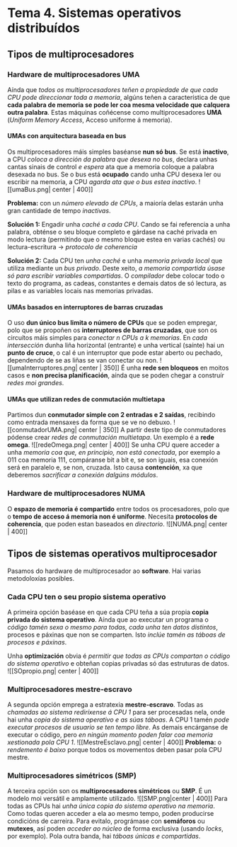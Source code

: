 # Tema 4. Sistemas operativos distribuídos
## Tipos de multiprocesadores
### Hardware de multiprocesadores UMA
Aínda que _todos os multiprocesadores teñen a propiedade de que cada CPU pode direccionar toda a memoria_, algúns teñen a característica de que **cada palabra de memoria se pode ler coa mesma velocidade que calquera outra palabra**. Estas máquinas coñécense como multiprocesadores **UMA** (_Uniform Memory Access_, Acceso uniforme á memoria).

#### UMAs con arquitectura baseada en bus
Os multiprocesadores máis simples baséanse **nun só bus**. Se está **inactivo**, a CPU _coloca a dirección da palabra que desexa no bus_, declara unhas cantas sinais de control _e espera_ ata que a memoria coloque a palabra desexada no bus. Se o bus está **ocupado** cando unha CPU desexa ler ou escribir na memoria, a CPU _agarda ata que o bus estea inactivo_.
![[umaBus.png| center | 400]]

**Problema:** con un _número elevado de CPUs_, a maioría delas estarán unha gran cantidade de tempo _inactivas_.

**Solución 1:** Engadir unha _caché a cada CPU_. Cando se fai referencia a unha palabra, obténse o seu bloque completo e gárdase na caché privada en modo lectura (permitindo que o mesmo bloque estea en varias cachés) ou lectura-escritura $\rightarrow$ _protocolo de coherencia_

**Solución 2:** Cada CPU ten _unha caché_ e unha _memoria privada local_ que utiliza mediante un _bus privado_. Deste xeito, _a memoria compartida úsase só para escribir variables compartidas_. O _compilador_ debe colocar todo o texto do programa, as cadeas, constantes e demais datos de só lectura, as pilas e as variables locais nas memorias privadas.

<div style="page-break-after: always;"></div>

#### UMAs basados en interruptores de barras cruzadas
O uso **dun único bus limita o número de CPUs** que se poden empregar, polo que se propoñen os **interruptores de barras cruzadas**, que son os circuítos máis simples para _conectar $n$ CPUs a $k$ memorias_. En _cada intersección_ dunha liña horizontal (entrante) e unha vertical (saínte) hai un **punto de cruce**, o cal é un interruptor que pode estar aberto ou pechado, dependendo de se as liñas se van conectar ou non.
![[umaInterruptores.png| center | 350]]
É unha **rede sen bloqueos** en moitos casos e **non precisa planificación**, aínda que se poden chegar a construír _redes moi grandes_.

#### UMAs que utilizan redes de conmutación multietapa
Partimos dun **conmutador simple con 2 entradas e 2 saídas**, recibindo como entrada mensaxes da forma que se ve no debuxo.
![[conmutadorUMA.png| center | 350]]
A partir deste tipo de conmutadores pódense crear _redes de conmutación multietapa_. Un exemplo é a **rede omega**.
![[redeOmega.png| center | 400]]
Se unha CPU quere acceder a unha _memoria coa que, en principio, non está conectada_, por exemplo a 011 coa memoria 111, compáranse bit a bit e, se son iguais, esa conexión será en paralelo e, se non, cruzada. Isto causa **contención**, xa que deberemos _sacrificar a conexión dalgúns módulos_.

### Hardware de multiprocesadores NUMA
O **espazo de memoria é compartido** entre todos os procesadores, polo que o **tempo de acceso á memoria non é uniforme**. Necesita **protocolos de coherencia**, que poden estan baseados en _directorio_.
![[NUMA.png| center | 400]]

## Tipos de sistemas operativos multiprocesador
Pasamos do hardware de multiprocesador ao **software**. Hai varias metodoloxías posibles.
### Cada CPU ten o seu propio sistema operativo
A primeira opción baséase en que cada CPU teña a súa propia **copia privada do sistema operativo**. Aínda que ao executar un programa o _código tamén sexa o mesmo para todas, cada unha ten datos distintos_, procesos e páxinas que non se comparten. Isto _inclúe tamén as táboas de procesos e páxinas_.

Unha **optimización** obvia é _permitir que todas as CPUs compartan o código do sistema operativo_ e obteñan copias privadas só das estruturas de datos.
![[SOpropio.png| center | 400]]

<div style="page-break-after: always;"></div>

### Multiprocesadores mestre-escravo
A segunda opción emprega a estratexia **mestre-escravo**. Todas as _chamadas ao sistema rediríxense á CPU 1_ para ser procesadas nela, onde hai unha _copia do sistema operativo e as súas táboas_. A CPU 1 tamén _pode executar procesos de usuario se ten tempo libre_. As demais encárganse de executar o código, pero _en ningún momento poden falar coa memoria xestionada pola CPU 1_.
![[MestreEsclavo.png| center | 400]]
**Problema:** o _rendemento é baixo_ porque todos os movementos deben pasar pola CPU mestre.

### Multiprocesadores simétricos (SMP)
A terceira opción son os **multiprocesadores simétricos** ou **SMP**. É un modelo moi versátil e amplamente utilizado.
![[SMP.png|center | 400]]
Para todas as CPUs hai _unha única copia do sistema operativo na memoria_. Como todas queren acceder a ela ao mesmo tempo, poden producirse condicións de carreira. Para evitalo, prográmase con **semáforos** ou **mutexes**, así poden _acceder ao núcleo_ de forma exclusiva (usando _locks_, por exemplo). Pola outra banda, hai _táboas únicas e compartidas_.
